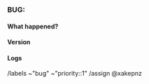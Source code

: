 ### BUG: 
<!-- Thanks for taking the time to fill out this bug report! -->

#### What happened?
<!-- Also tell us what you expected to happen? -->

#### Version
<!-- What version of enterpriseattack are you running? -->

#### Logs
<!-- Attach any relevant logs -->

/labels ~"bug" ~"priority::1"
/assign @xakepnz
